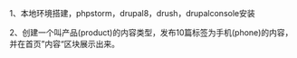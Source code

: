 1、本地环境搭建，phpstorm，drupal8，drush，drupalconsole安装

2、创建一个叫产品(product)的内容类型，发布10篇标签为手机(phone)的内容，并在首页”内容“区块展示出来。
